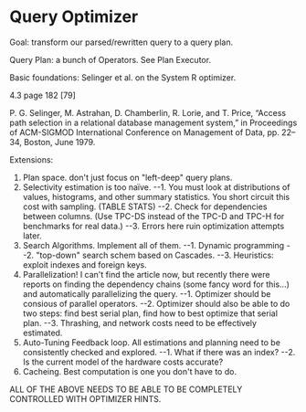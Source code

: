 Query Optimizer
===============

Goal: transform our parsed/rewritten query to a query plan.

Query Plan: a bunch of Operators. See Plan Executor.

Basic foundations: Selinger et al. on the System R optimizer.

4.3 page 182 [79]

P. G. Selinger, M. Astrahan, D. Chamberlin, R. Lorie, and T. Price, “Access
path selection in a relational database management system,” in Proceedings of
ACM-SIGMOD International Conference on Management of Data, pp. 22–34,
Boston, June 1979.

Extensions:

1. Plan space. don't just focus on "left-deep" query plans.
2. Selectivity estimation is too naïve. 
--1. You must look at distributions of values, histograms, and other summary statistics. You short circuit this cost with sampling. (TABLE STATS) 
--2. Check for dependencies between columns. (Use TPC-DS instead of the TPC-D and TPC-H for benchmarks for real data.)
--3. Errors here ruin optimization attempts later.
3. Search Algorithms. Implement all of them.
--1. Dynamic programming
--2. "top-down" search schem based on Cascades.
--3. Heuristics: exploit indexes and foreign keys.
4. Parallelization! I can't find the article now, but recently there were reports on finding the dependency chains (some fancy word for this...) and automatically parallelizing the query.
--1. Optimizer should be consious of parallel operators.
--2. Optimizer should also be able to do two steps: find best serial plan, find how to best optimize that serial plan.
--3. Thrashing, and network costs need to be effectively estimated.
5. Auto-Tuning Feedback loop. All estimations and planning need to be consistently checked and explored.
--1. What if there was an index?
--2. Is the current model of the hardware costs accurate?
6. Cacheing. Best computation is one you don't have to do. 


ALL OF THE ABOVE NEEDS TO BE ABLE TO BE COMPLETELY CONTROLLED WITH OPTIMIZER HINTS.